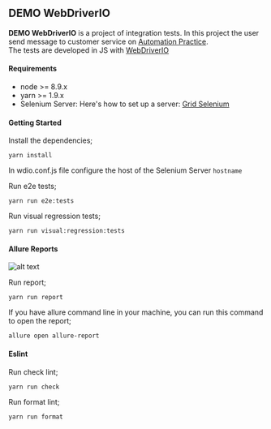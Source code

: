 ## DEMO WebDriverIO

**DEMO WebDriverIO** is a project of integration tests. In this project the user send message to customer service on [Automation Practice](http://automationpractice.com). <br/>
The tests are developed in JS with [WebDriverIO](http://webdriver.io/) <br/>

#### Requirements

- node >= 8.9.x
- yarn >= 1.9.x
- Selenium Server: Here's how to set up a server: [Grid Selenium](https://github.com/zalando/zalenium)

#### Getting Started

Install the dependencies;
```
yarn install
```

In wdio.conf.js file configure the host of the Selenium Server `hostname` <br/>

Run e2e tests;
```
yarn run e2e:tests
```

Run visual regression tests;
```
yarn run visual:regression:tests
```

#### Allure Reports

![alt text](https://github.com/WarleyGabriel/poc-webdriverio/blob/master/image/allure-report.png)

Run report;
```
yarn run report
```

If you have allure command line in your machine, you can run this command to open the report;
```
allure open allure-report
```

#### Eslint

Run check lint;
```
yarn run check
```

Run format lint;
```
yarn run format
```
